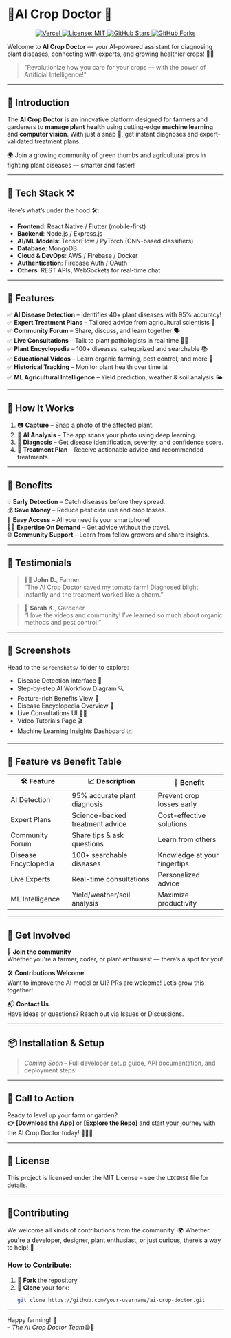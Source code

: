 # 🌿AI Crop Doctor 🤖
<p align="center">
  <a href="https://shamba-smart-scan.vercel.app/">
    <img alt="Vercel" src="https://img.shields.io/badge/Deployed%20on-Vercel-000?logo=vercel&style=flat-square">
  </a>
  <a href="https://github.com/lewiii254/shamba-smart-scan/blob/main/LICENSE">
    <img alt="License: MIT" src="https://img.shields.io/badge/License-MIT-blue.svg?style=flat-square">
  </a>
  <a href="https://github.com/lewiii254/shamba-smart-scan/stargazers">
    <img alt="GitHub Stars" src="https://img.shields.io/github/stars/lewiii254/shamba-smart-scan?style=flat-square">
  </a>
  <a href="https://github.com/lewiii254/shamba-smart-scan/network/members">
    <img alt="GitHub Forks" src="https://img.shields.io/github/forks/lewiii254/shamba-smart-scan?style=flat-square">
  </a>
</p>

Welcome to **AI Crop Doctor** — your AI-powered assistant for diagnosing plant diseases, connecting with experts, and growing healthier crops! 🚜🌱

> "Revolutionize how you care for your crops — with the power of Artificial Intelligence!"

---

## 🌟 Introduction

The **AI Crop Doctor** is an innovative platform designed for farmers and gardeners to **manage plant health** using cutting-edge **machine learning** and **computer vision**. With just a snap 📸, get instant diagnoses and expert-validated treatment plans.

🌍 Join a growing community of green thumbs and agricultural pros in fighting plant diseases — smarter and faster!

---

## 🧠 Tech Stack ⚒

Here’s what’s under the hood 🛠️:

- **Frontend**: React Native / Flutter (mobile-first)
- **Backend**: Node.js / Express.js
- **AI/ML Models**: TensorFlow / PyTorch (CNN-based classifiers)
- **Database**: MongoDB
- **Cloud & DevOps**: AWS / Firebase / Docker
- **Authentication**: Firebase Auth / OAuth
- **Others**: REST APIs, WebSockets for real-time chat

---

## 🚀 Features

✅ **AI Disease Detection** – Identifies 40+ plant diseases with 95% accuracy!  
✅ **Expert Treatment Plans** – Tailored advice from agricultural scientists 🌾  
✅ **Community Forum** – Share, discuss, and learn together 🗣️  
✅ **Live Consultations** – Talk to plant pathologists in real time 👨‍⚕️  
✅ **Plant Encyclopedia** – 100+ diseases, categorized and searchable 📚  
✅ **Educational Videos** – Learn organic farming, pest control, and more 🎥  
✅ **Historical Tracking** – Monitor plant health over time 📊  
✅ **ML Agricultural Intelligence** – Yield prediction, weather & soil analysis 🌤️

---

## 🧪 How It Works

1. 📷 **Capture** – Snap a photo of the affected plant.
2. 🧠 **AI Analysis** – The app scans your photo using deep learning.
3. 🧾 **Diagnosis** – Get disease identification, severity, and confidence score.
4. 💊 **Treatment Plan** – Receive actionable advice and recommended treatments.

---

## 🎁 Benefits

💡 **Early Detection** – Catch diseases before they spread.  
💰 **Save Money** – Reduce pesticide use and crop losses.  
📲 **Easy Access** – All you need is your smartphone!  
👩‍🔬 **Expertise On Demand** – Get advice without the travel.  
🌐 **Community Support** – Learn from fellow growers and share insights.

---

## 💬 Testimonials

> 🧑‍🌾 **John D.**, Farmer  
> “The AI Crop Doctor saved my tomato farm! Diagnosed blight instantly and the treatment worked like a charm.”  

> 🌸 **Sarah K.**, Gardener  
> “I love the videos and community! I’ve learned so much about organic methods and pest control.”

---

## 📸 Screenshots

Head to the `screenshots/` folder to explore:

- Disease Detection Interface 🌿  
- Step-by-step AI Workflow Diagram 🔍  
- Feature-rich Benefits View 🧰  
- Disease Encyclopedia Overview 🦠  
- Live Consultations UI 🧑‍⚕️  
- Video Tutorials Page 🎬  
- Machine Learning Insights Dashboard 📈

---

## 🧾 Feature vs Benefit Table

| 🛠️ Feature | 📈 Description | 🎯 Benefit |
|------------|----------------|-------------|
| AI Detection | 95% accurate plant diagnosis | Prevent crop losses early |
| Expert Plans | Science-backed treatment advice | Cost-effective solutions |
| Community Forum | Share tips & ask questions | Learn from others |
| Disease Encyclopedia | 100+ searchable diseases | Knowledge at your fingertips |
| Live Experts | Real-time consultations | Personalized advice |
| ML Intelligence | Yield/weather/soil analysis | Maximize productivity |

---

## 👥 Get Involved

🌟 **Join the community**  
Whether you're a farmer, coder, or plant enthusiast — there’s a spot for you!

🛠️ **Contributions Welcome**  
Want to improve the AI model or UI? PRs are welcome! Let’s grow this together!

📬 **Contact Us**  
Have ideas or questions? Reach out via Issues or Discussions.

---

## 📦 Installation & Setup

> _Coming Soon_ – Full developer setup guide, API documentation, and deployment steps!

---

## 📢 Call to Action

Ready to level up your farm or garden?  
**👉 [Download the App]** or **[Explore the Repo]** and start your journey with the AI Crop Doctor today! 🌾🤖🚀

---

## 📜 License

This project is licensed under the MIT License – see the `LICENSE` file for details.

---

## 🤝Contributing

We welcome all kinds of contributions from the community! 🌍 Whether you're a developer, designer, plant enthusiast, or just curious, there’s a way to help! 💪

### How to Contribute:

1. 🍴 **Fork** the repository
2. 👯 **Clone** your fork:  
   ```bash
   git clone https://github.com/your-username/ai-crop-doctor.git

---

Happy farming! 🌻  
_– The AI Crop Doctor Team_😁🤝

